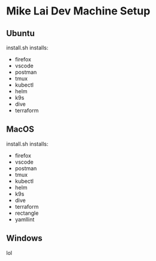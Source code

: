 # Mike Lai Dev Machine Setup

## Ubuntu

install.sh installs:

* firefox
* vscode
* postman
* tmux
* kubectl
* helm
* k9s
* dive
* terraform

## MacOS

install.sh installs:

* firefox
* vscode
* postman
* tmux
* kubectl
* helm
* k9s
* dive
* terraform
* rectangle
* yamllint

## Windows

lol
